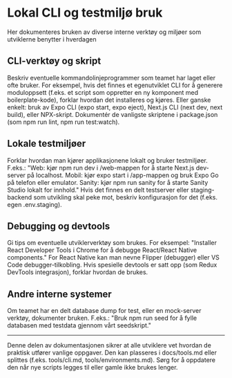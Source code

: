 # Lokal CLI og testmiljø bruk

Her dokumenteres bruken av diverse interne verktøy og miljøer som utviklerne benytter i hverdagen

## CLI-verktøy og skript
Beskriv eventuelle kommandolinjeprogrammer som teamet har laget eller ofte bruker. For eksempel, hvis det finnes et egenutviklet CLI for å generere moduloppsett (f.eks. et script som oppretter en ny komponent med boilerplate-kode), forklar hvordan det installeres og kjøres. Eller ganske enkelt: bruk av Expo CLI (expo start, expo eject), Next.js CLI (next dev, next build), eller NPX-skript. Dokumentér de vanligste skriptene i package.json (som npm run lint, npm run test:watch).

## Lokale testmiljøer
Forklar hvordan man kjører applikasjonene lokalt og bruker testmiljøer. F.eks.: "Web: kjør npm run dev i /web-mappen for å starte Next.js dev-server på localhost. Mobil: kjør expo start i /app-mappen og bruk Expo Go på telefon eller emulator. Sanity: kjør npm run sanity for å starte Sanity Studio lokalt for innhold." Hvis det finnes en delt testserver eller staging-backend som utvikling skal peke mot, beskriv konfigurasjon for det (f.eks. egen .env.staging).

## Debugging og devtools
Gi tips om eventuelle utviklerverktøy som brukes. For eksempel: "Installer React Developer Tools i Chrome for å debugge React/React Native components." For React Native kan man nevne Flipper (debugger) eller VS Code debugger-tilkobling. Hvis spesielle devtools er satt opp (som Redux DevTools integrasjon), forklar hvordan de brukes.

## Andre interne systemer
Om teamet har en delt database dump for test, eller en mock-server verktøy, dokumenter bruken. F.eks.: "Bruk npm run seed for å fylle databasen med testdata gjennom vårt seedskript."

<hr />
Denne delen av dokumentasjonen sikrer at alle utviklere vet hvordan de praktisk utfører vanlige oppgaver. Den kan plasseres i docs/tools.md eller splittes (f.eks. tools/cli.md, tools/environments.md). Sørg for å oppdatere den når nye scripts legges til eller gamle ikke brukes lenger.

